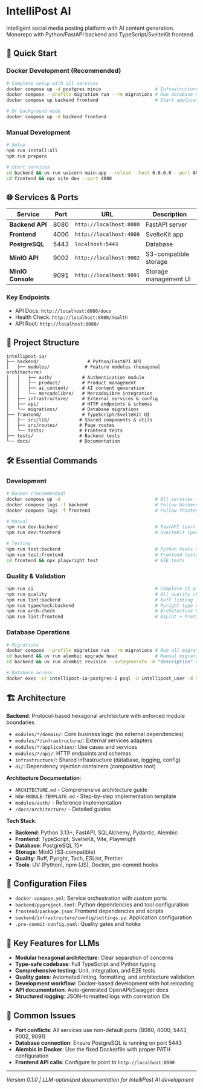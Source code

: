 # IntelliPost AI

Intelligent social media posting platform with AI content generation. Monorepo with Python/FastAPI backend and TypeScript/SvelteKit frontend.

## 🚀 Quick Start

### Docker Development (Recommended)
```bash
# Complete setup with all services
docker compose up -d postgres minio                    # Infrastructure services
docker compose --profile migration run --rm migrations # Run database migrations
docker compose up backend frontend                     # Start application (with logs)

# Or background mode
docker compose up -d backend frontend
```

### Manual Development
```bash
# Setup
npm run install:all
npm run prepare

# Start services
cd backend && uv run uvicorn main:app --reload --host 0.0.0.0 --port 8080
cd frontend && npx vite dev --port 4000
```

## 🌐 Services & Ports

| Service | Port | URL | Description |
|---------|------|-----|-------------|
| **Backend API** | 8080 | `http://localhost:8080` | FastAPI server |
| **Frontend** | 4000 | `http://localhost:4000` | SvelteKit app |
| **PostgreSQL** | 5443 | `localhost:5443` | Database |
| **MinIO API** | 9002 | `http://localhost:9002` | S3-compatible storage |
| **MinIO Console** | 9091 | `http://localhost:9091` | Storage management UI |

### Key Endpoints
- API Docs: `http://localhost:8080/docs`
- Health Check: `http://localhost:8080/health`
- API Root: `http://localhost:8080/`

## 📁 Project Structure

```
intellipost-ia/
├── backend/                  # Python/FastAPI API
│   ├── modules/             # Feature modules (hexagonal architecture)
│   │   ├── auth/           # Authentication module
│   │   ├── product/        # Product management
│   │   ├── ai_content/     # AI content generation
│   │   └── mercadolibre/   # MercadoLibre integration
│   ├── infrastructure/     # External services & config
│   ├── api/                # HTTP endpoints & schemas
│   └── migrations/         # Database migrations
├── frontend/               # TypeScript/SvelteKit UI
│   ├── src/lib/           # Shared components & utils
│   ├── src/routes/        # Page routes
│   └── tests/             # Frontend tests
├── tests/                 # Backend tests
└── docs/                  # Documentation
```

## 🛠️ Essential Commands

### Development
```bash
# Docker (recommended)
docker compose up -d                                   # All services in background
docker compose logs -f backend                         # Follow backend logs
docker compose logs -f frontend                        # Follow frontend logs

# Manual
npm run dev:backend                                    # FastAPI (port 8080)
npm run dev:frontend                                   # SvelteKit (port 4000)

# Testing
npm run test:backend                                   # Python tests with coverage
npm run test:frontend                                  # Frontend tests
cd frontend && npx playwright test                     # E2E tests
```

### Quality & Validation
```bash
npm run ci                                             # Complete CI pipeline
npm run quality                                        # All quality checks
npm run lint:backend                                   # Ruff linting
npm run typecheck:backend                              # Pyright type checking
npm run arch-check                                     # Architecture boundary validation
npm run lint:frontend                                  # ESLint + Prettier
```

### Database Operations
```bash
# Migrations
docker compose --profile migration run --rm migrations # Run all migrations
cd backend && uv run alembic upgrade head              # Manual migration
cd backend && uv run alembic revision --autogenerate -m "description" # Create migration

# Database access
docker exec -it intellipost-ia-postgres-1 psql -U intellipost_user -d intellipost_dev
```

## 🏗️ Architecture

**Backend**: Protocol-based hexagonal architecture with enforced module boundaries
- `modules/*/domain/`: Core business logic (no external dependencies)
- `modules/*/infrastructure/`: External services adapters
- `modules/*/application/`: Use cases and services
- `modules/*/api/`: HTTP endpoints and schemas
- `infrastructure/`: Shared infrastructure (database, logging, config)
- `di/`: Dependency injection containers (composition root)

**Architecture Documentation**:
- `ARCHITECTURE.md` - Comprehensive architecture guide
- `NEW-MODULE-TEMPLATE.md` - Step-by-step implementation template
- `modules/auth/` - Reference implementation
- `/docs/architecture/` - Detailed guides

**Tech Stack**:
- **Backend**: Python 3.13+, FastAPI, SQLAlchemy, Pydantic, Alembic
- **Frontend**: TypeScript, SvelteKit, Vite, Playwright
- **Database**: PostgreSQL 15+
- **Storage**: MinIO (S3-compatible)
- **Quality**: Ruff, Pyright, Tach, ESLint, Prettier
- **Tools**: UV (Python), npm (JS), Docker, pre-commit hooks

## 🔧 Configuration Files

- `docker-compose.yml`: Service orchestration with custom ports
- `backend/pyproject.toml`: Python dependencies and tool configuration
- `frontend/package.json`: Frontend dependencies and scripts
- `backend/infrastructure/config/settings.py`: Application configuration
- `.pre-commit-config.yaml`: Quality gates and hooks

## 🎯 Key Features for LLMs

- **Modular hexagonal architecture**: Clear separation of concerns
- **Type-safe codebase**: Full TypeScript and Python typing
- **Comprehensive testing**: Unit, integration, and E2E tests
- **Quality gates**: Automated linting, formatting, and architecture validation
- **Development workflow**: Docker-based development with hot reloading
- **API documentation**: Auto-generated OpenAPI/Swagger docs
- **Structured logging**: JSON-formatted logs with correlation IDs

## 🚨 Common Issues

- **Port conflicts**: All services use non-default ports (8080, 4000, 5443, 9002, 9091)
- **Database connection**: Ensure PostgreSQL is running on port 5443
- **Alembic in Docker**: Use the fixed Dockerfile with proper PATH configuration
- **Frontend API calls**: Configure to point to `http://localhost:8080`

---
*Version 0.1.0 | LLM-optimized documentation for IntelliPost AI development*
